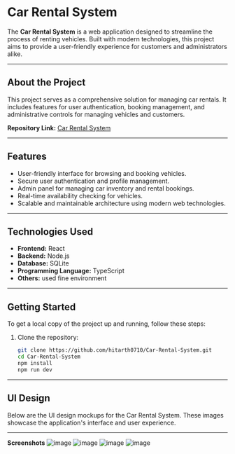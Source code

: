 # Car Rental System

The **Car Rental System** is a web application designed to streamline the process of renting vehicles. Built with modern technologies, this project aims to provide a user-friendly experience for customers and administrators alike.

---


## About the Project

This project serves as a comprehensive solution for managing car rentals. It includes features for user authentication, booking management, and administrative controls for managing vehicles and customers.

**Repository Link:** [Car Rental System](https://github.com/hitarth0710/Car-Rental-System)

---

## Features

- User-friendly interface for browsing and booking vehicles.
- Secure user authentication and profile management.
- Admin panel for managing car inventory and rental bookings.
- Real-time availability checking for vehicles.
- Scalable and maintainable architecture using modern web technologies.

---

## Technologies Used

- **Frontend:** React
- **Backend:** Node.js
- **Database:** SQLite
- **Programming Language:** TypeScript
- **Others:** used fine environment 

---

## Getting Started

To get a local copy of the project up and running, follow these steps:

1. Clone the repository:
   ```bash
   git clone https://github.com/hitarth0710/Car-Rental-System.git
   cd Car-Rental-System
   npm install
   npm run dev

---

## UI Design

Below are the UI design mockups for the Car Rental System. These images showcase the application's interface and user experience.

---


**Screenshots** 
![image](https://github.com/user-attachments/assets/f36633d7-1c04-40ba-a84b-4e17884ae4bc)
![image](https://github.com/user-attachments/assets/662db331-4105-467b-82da-b6fff0d906e5)
![image](https://github.com/user-attachments/assets/344df581-b477-4aff-9f57-a61ec15d0538)
![image](https://github.com/user-attachments/assets/8e7afa38-e5c4-46a8-9a4d-43025c5e12ab)


